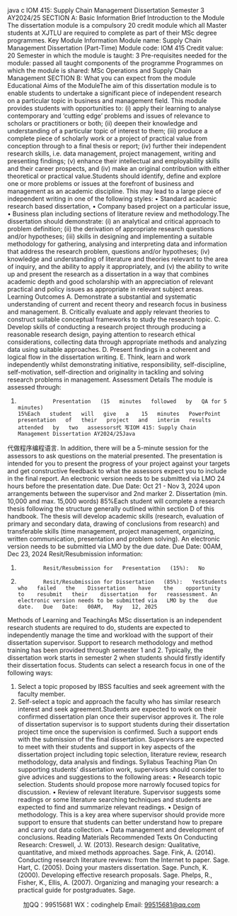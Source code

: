 java c
IOM 415:
Supply Chain
Management Dissertation
Semester   3
AY2024/25
SECTION A:   Basic Information
Brief Introduction to the Module
The dissertation module is a compulsory   20   credit   module which   all   Master   students   at XJTLU   are   required to complete as part of their MSc   degree   programmes.
Key   Module Information
Module   name: Supply Chain   Management   Dissertation (Part-Time)
Module code:   IOM 415   Credit value: 20
Semester in which the module   is taught: 3
Pre-requisites   needed for the module:   passed all taught components of the programme   Programmes on which the module is shared:   MSc Operations   and   Supply   Chain Management
SECTION   B: What you can expect from the module
Educational Aims of the ModuleThe aim of this dissertation module is to enable students to   undertake a significant   piece   of   independent   research   on   a   particular topic   in   business   and   management field.       This   module   provides   students with   opportunities to: (i) apply their learning to analyse contemporary and ‘cutting edge’   problems   and   issues   of   relevance   to   scholars   or   practitioners   or   both;   (ii)   deepen   their   knowledge   and   understanding   of   a   particular topic of interest to   them; (iii) produce a complete piece of scholarly work or a project of practical   value from conception through to a final thesis or report; (iv) further their independent research skills, i.e.   data   management,   project   management,   writing   and   presenting   findings;   (v)   enhance   their   intellectual   and   employability   skills   and   their   career   prospects,   and   (iv)   make   an   original   contribution   with   either   theoretical or practical value.Students should identify, define and explore one or more   problems   or   issues   at   the forefront   of   business   and   management   as   an   academic   discipline.   This   may   lead   to   a   large   piece   of   independent   writing   in   one of the following   styles:
•          Standard academic   research   based dissertation,
•          Company   based   project on   a   particular   issue,
•          Business   plan   including sections   of literature   review   and   methodology.The dissertation should demonstrate:   (i) an analytical and   critical   approach   to   problem   definition;   (ii)   the   derivation of appropriate research questions and/or hypotheses; (iii) skills in designing and implementing   a   suitable   methodology for   gathering,   analysing   and   interpreting   data   and   information that   address the   research   problem,   questions   and/or   hypotheses;   (iv)   knowledge   and   understanding   of   literature   and   theories relevant to the area of inquiry, and the ability   to   apply   it   appropriately,   and   (v)   the   ability   to write   up   and    present   the    research   as   a   dissertation   in   a   way   that   combines   academic   depth   and   good   scholarship with an appreciation of relevant practical and policy issues as appropriate in relevant subject   areas.
Learning Outcomes
A.      Demonstrate    a    substantial    and    systematic    understanding    of    current    and    recent    theory    and   research focus   in   business and management.
B.      Critically   evaluate   and   apply   relevant   theories   to   construct   suitable   conceptual   frameworks   to   study the research topic.
C.      Develop skills of conducting a research project through producing a reasonable   research design,   paying attention to research ethical considerations,   collecting   data through   appropriate   methods   and analyzing data using suitable   approaches.
D.      Present findings   in a coherent and logical flow   in the dissertation   writing.
E.      Think, learn and work independently whilst demonstrating initiative, responsibility,   self-discipline,   self-motivation,    self-direction    and      originality       in    tackling      and      solving       research       problems      in   management.
Assessment Details
The   module   is assessed through:
1.                Presentation   (15   minutes   followed   by   QA for 5   minutes)                                                                                                                                  15%Each   student   will   give   a    15   minutes   PowerPoint   presentation   of   their   project   and   interim   results   attended   by   two   assessors代 写IOM 415: Supply Chain Management Dissertation AY2024/25Java
代做程序编程语言.    In   addition,   there   will   be   a   5-minute   session   for   the   assessors to   ask   questions   on the material   presented.   The   presentation   is   intended for you   to   present the progress of your project against your targets and   get   constructive feedback   to   what the   assessors   expect you to   include   in the final report.      An   electronic   version   needs   to   be submitted via   LMO 24 hours before the   presentation   date.
Due Date: Oct 21 -   Nov 3, 2024   upon arrangements   between the supervisor   and   2nd   marker
2.                  Dissertation (min.   10,000 and max.   15,000 words)                                                                                                                                                                   85%Each   student will   complete   a   research thesis following   the   structure   generally   outlined within   section   D   of   this   handbook.   The   thesis   will   develop   academic   skills   (research,   evaluation   of   primary   and   secondary   data,   drawing   of   conclusions   from   research)   and   transferable   skills   (time management, project management, organizing, written communication, presentation and   problem solving). An electronic version   needs to be submitted via   LMO   by the due   date.
Due Date: 00AM,   Dec   23,   2024
Resit/Resubmission   information:
1.             Resit/Resubmission for   Presentation   (15%):   No
2.             Resit/Resubmission for Dissertation   (85%):   YesStudents   who   failed   the    Dissertation    have    the    opportunity    to    resubmit   their    dissertation   for   reassessment. An electronic version needs to be submitted via   LMO by the   due   date.   Due   Date:   00AM,   May   12, 2025
Methods of Learning and TeachingAs   MSc   dissertation   is   an   independent   research   students   are   required to   do,   students   are   expected   to   independently   manage the time   and workload with the   support   of their   dissertation   supervisor.   Support   to research methodology and method training   has   been   provided through   semester   1   and   2.
Typically, the dissertation work starts in semester 2 when students should firstly identify their dissertation   focus. Students can select a research focus   in one   of the following ways:
1. Select a topic   proposed   by   IBSS faculties and seek agreement with the   faculty   member.
2. Self-select a topic and approach the faculty who   has similar   research   interest   and   seek   agreement.Students   are   expected   to   work   on   their   confirmed   dissertation   plan   once   their   supervisor   approves   it.   The   role   of dissertation   supervisor   is to support   students   during their   dissertation   project   time   once   the   supervision   is confirmed. Such a support ends with the   submission   of the final   dissertation.   Supervisors   are expected to   meet with their students and support   in   key aspects   of the   dissertation   project   including   topic selection,   literature review, research methodology, data   analysis   and findings.
Syllabus  Teaching Plan
On supporting students’ dissertation work, supervisors should consider to give advices and   suggestions   to the following areas:
•             Research topic selection.   Students   should   propose   more   narrowly focused topics   for   discussion.
•             Review    of    relevant   literature.   Supervisor   suggests   some   readings   or   some   literature   searching   techniques and students are expected to find and summarize   relevant   readings.
•             Design of methodology. This is a key area   where supervisor should provide more support to   ensure   that students can   better understand how to   prepare and   carry   out   data   collection.
•             Data   management   and   development   of conclusions.
Reading Materials
Recommended Texts On Conducting Research:
Creswell, J. W. (2013).   Research design: Qualitative, quantitative,   and   mixed   methods   approaches. Sage.
Fink, A. (2014). Conducting   research   literature   reviews: from the   Internet   to paper. Sage.   Hart, C. (2005).   Doing your masters   dissertation.   Sage.
Punch,   K. (2000).   Developing effective research proposals. Sage.
Phelps,   R.,   Fisher,   K.,  Ellis, A.   (2007). Organizing and   managing your   research:   a   practical   guide   for postgraduates. Sage.

         
加QQ：99515681  WX：codinghelp  Email: 99515681@qq.com
